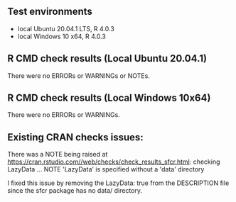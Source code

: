 ## Test environments
* local Ubuntu 20.04.1 LTS, R 4.0.3
* local Windows 10 x64, R 4.0.3

## R CMD check results (Local Ubuntu 20.04.1)
There were no ERRORs or WARNINGs or NOTEs.

## R CMD check results (Local Windows 10x64)
There were no ERRORs or WARNINGs. 
  
## Existing CRAN checks issues:
There was a NOTE being raised at https://cran.rstudio.com//web/checks/check_results_sfcr.html:
checking LazyData ... NOTE
  'LazyData' is specified without a 'data' directory
  
I fixed this issue by removing the LazyData: true from the DESCRIPTION file since the sfcr package has no data/ directory.

